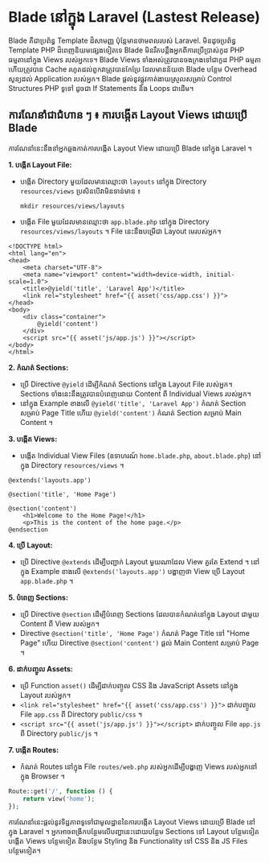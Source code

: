 # Blade នៅក្នុង Laravel (Lastest Release)

Blade គឺជាប្រព័ន្ធ Template ដ៏សាមញ្ញ ប៉ុន្តែមានថាមពលរបស់ Laravel. មិនដូចប្រព័ន្ធ Template PHP ដ៏ពេញនិយមផ្សេងទៀតទេ Blade មិនរឹតបន្តឹងអ្នកពីការប្រើប្រាស់កូដ PHP ធម្មតានៅក្នុង Views របស់អ្នកទេ។ Blade Views ទាំងអស់ត្រូវបានចងក្រងទៅជាកូដ PHP ធម្មតា ហើយត្រូវបាន Cache រហូតដល់ពួកវាត្រូវបានកែប្រែ ដែលមានន័យថា Blade បន្ថែម Overhead សូន្យដល់ Application របស់អ្នក។ Blade ផ្តល់នូវផ្លូវកាត់ងាយស្រួលសម្រាប់ Control Structures PHP ទូទៅ ដូចជា If Statements និង Loops ជាដើម។

## ការណែនាំជាជំហាន ៗ ៖ ការបង្កើត Layout Views ដោយប្រើ Blade

ការណែនាំនេះនឹងនាំអ្នកឆ្លងកាត់ការបង្កើត Layout View ដោយប្រើ Blade នៅក្នុង Laravel ។

**1. បង្កើត Layout File:**

   - បង្កើត Directory មួយដែលមានឈ្មោះថា `layouts` នៅក្នុង Directory `resources/views` ប្រសិនបើវាមិនទាន់មាន ៖
     ```
     mkdir resources/views/layouts
     ```
   - បង្កើត File មួយដែលមានឈ្មោះថា `app.blade.php` នៅក្នុង Directory `resources/views/layouts` ។ File នេះនឹងបម្រើជា Layout មេរបស់អ្នក។

   ```blade
   <!DOCTYPE html>
   <html lang="en">
   <head>
       <meta charset="UTF-8">
       <meta name="viewport" content="width=device-width, initial-scale=1.0">
       <title>@yield('title', 'Laravel App')</title>
       <link rel="stylesheet" href="{{ asset('css/app.css') }}">
   </head>
   <body>
       <div class="container">
           @yield('content')
       </div>
       <script src="{{ asset('js/app.js') }}"></script>
   </body>
   </html>
   ```

**2. កំណត់ Sections:**

   - ប្រើ Directive `@yield` ដើម្បីកំណត់ Sections នៅក្នុង Layout File របស់អ្នក។ Sections ទាំងនេះនឹងត្រូវបានបំពេញដោយ Content ពី Individual Views របស់អ្នក។
   - នៅក្នុង Example ខាងលើ `@yield('title', 'Laravel App')` កំណត់ Section សម្រាប់ Page Title ហើយ `@yield('content')` កំណត់ Section សម្រាប់ Main Content ។

**3. បង្កើត Views:**

   - បង្កើត Individual View Files (ឧទាហរណ៍ `home.blade.php`, `about.blade.php`) នៅក្នុង Directory `resources/views` ។

   ```blade
   @extends('layouts.app')

   @section('title', 'Home Page')

   @section('content')
       <h1>Welcome to the Home Page!</h1>
       <p>This is the content of the home page.</p>
   @endsection
   ```

**4. ប្រើ Layout:**

   - ប្រើ Directive `@extends` ដើម្បីបញ្ជាក់ Layout មួយណាដែល View គួរតែ Extend ។ នៅក្នុង Example ខាងលើ `@extends('layouts.app')` បង្ហាញថា View ប្រើ Layout `app.blade.php` ។

**5. បំពេញ Sections:**

   - ប្រើ Directive `@section` ដើម្បីបំពេញ Sections ដែលបានកំណត់នៅក្នុង Layout ជាមួយ Content ពី View របស់អ្នក។
   - Directive `@section('title', 'Home Page')` កំណត់ Page Title ទៅ "Home Page" ហើយ Directive `@section('content')` ផ្តល់ Main Content សម្រាប់ Page ។

**6. ដាក់បញ្ចូល Assets:**

   - ប្រើ Function `asset()` ដើម្បីដាក់បញ្ចូល CSS និង JavaScript Assets នៅក្នុង Layout របស់អ្នក។
   - `<link rel="stylesheet" href="{{ asset('css/app.css') }}">` ដាក់បញ្ចូល File `app.css` ពី Directory `public/css` ។
   - `<script src="{{ asset('js/app.js') }}"></script>` ដាក់បញ្ចូល File `app.js` ពី Directory `public/js` ។

**7. បង្កើត Routes:**

   - កំណត់ Routes នៅក្នុង File `routes/web.php` របស់អ្នកដើម្បីបង្ហាញ Views របស់អ្នកនៅក្នុង Browser ។

   ```php
   Route::get('/', function () {
       return view('home');
   });
   ```


ការណែនាំនេះផ្តល់នូវទិដ្ឋភាពទូទៅជាមូលដ្ឋាននៃការបង្កើត Layout Views ដោយប្រើ Blade នៅក្នុង Laravel ។ អ្នកអាចពង្រីកបន្ថែមលើបញ្ហានេះដោយបន្ថែម Sections ទៅ Layout បន្ថែមទៀត បង្កើត Views បន្ថែមទៀត និងបន្ថែម Styling និង Functionality ទៅ CSS និង JS Files បន្ថែមទៀត។
